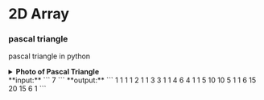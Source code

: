 # 2D Array
### pascal triangle
pascal triangle in python
<details>
  <summary><b>Photo of Pascal Triangle</b></summary>
  
  ![image](https://user-images.githubusercontent.com/83751182/129443548-3dfa4769-10dc-493b-af3c-40da1f83a39d.png)
  
  [Pascal Triangle (wikipedia.org)](https://en.wikipedia.org/wiki/Pascal%27s_triangle)
  
</details>
**input:**
```
7
```
**output:**
```
1 
1       1 
1       2       1         
1       3       3       1 
1       4       6       4       1
1       5       10      10      5       1
1       6       15      20      15      6       1
```
